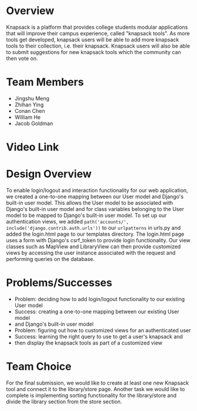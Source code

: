 # Overview
Knapsack is a platform that provides college students modular applications
that will improve their campus experience, called "knapsack tools". As more
tools get developed, knapsack users will be able to add more knapsack tools
to their collection, i.e. their knapsack. Knapsack users will also be able
to submit suggestions for new knapsack tools which the community can then
vote on.

# Team Members
* Jingshu Meng
* Zhihan Ying
* Conan Chen
* William He
* Jacob Goldman

# Video Link

# Design Overview
To enable login/logout and interaction functionality for our web
application, we created a one-to-one mapping between our User model and
Django's built-in user model. This allows the User model to be associated
with Django's built-in user model and for class variables belonging to the
User model to be mapped to Django's built-in user model.  To set up our
authentication views, we added `path('accounts/',
include('django.contrib.auth.urls'))` to our `urlpatterns` in urls.py and
added the login.html page to our templates directory. The login.html page
uses a form with Django's csrf\_token to provide login functionality. Our
view classes such as MapView and LibraryView can then provide customized
views by accessing the user instance associated with the request and
performing queries on the database.

# Problems/Successes
* Problem: deciding how to add login/logout functionality to our existing
User model
* Success: creating a one-to-one mapping between our existing User model
* and Django's built-in user model
* Problem: figuring out how to customized views for an authenticated user
* Success: learning the right query to use to get a user's knapsack and
* then display the knapsack tools as part of a customized view

# Team Choice
For the final submission, we would like to create at least one new Knapsack
tool and connect it to the library/store page. Another task we would like
to complete is implementing sorting functionality for the library/store and
divide the library section from the store section.
